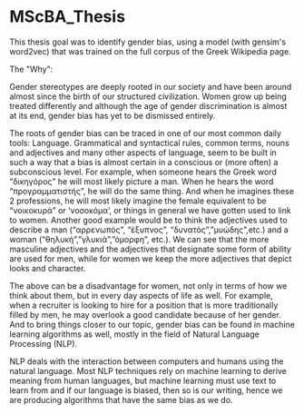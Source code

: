 # MScBA_Thesis
This thesis goal was to identify gender bias, using a model (with gensim's word2vec) that was trained on the full corpus of the Greek Wikipedia page.

The "Why":

Gender stereotypes are deeply rooted in our society and have been around almost since the birth of our structured civilization. Women grow up being treated differently and although the age of gender discrimination is almost at its end, gender bias has yet to be dismissed entirely.

The roots of gender bias can be traced in one of our most common daily tools: Language. Grammatical and syntactical rules, common terms, nouns and adjectives and many other aspects of language, seem to be built in such a way that a bias is almost certain in a conscious or (more often) a subconscious level. For example, when someone hears the Greek word “δικηγόρος” he will most likely picture a man. When he hears the word “προγραμματιστής”, he will do the same thing. And when he imagines these 2 professions, he will most likely imagine the female equivalent to be “νοικοκυρά” or ‘νοσοκόμα’, or things in general we have gotten used to link to women. Another good example would be to think the adjectives used to describe a man (“αρρενωπός”, “έξυπνος”, “δυνατός”,”μυώδης”,etc.) and a woman (“θηλυκή”,”γλυκιά”,”όμορφη”, etc.). We can see that the more masculine adjectives and the adjectives that designate some form of ability are used for men, while for women we keep the more adjectives that depict looks and character. 

The above can be a disadvantage for women, not only in terms of how we think about them, but in every day aspects of life as well. For example, when a recruiter is looking to hire for a position that is more traditionally filled by men, he may overlook a good candidate because of her gender. And to bring things closer to our topic, gender bias can be found in machine learning algorithms as well, mostly in the field of Natural Language Processing (NLP). 

NLP deals with the interaction between computers and humans using the natural language.  Most NLP techniques rely on machine learning to derive meaning from human languages, but machine learning must use text to learn from and if our language is biased, then so is our writing, hence we are producing algorithms that have the same bias as we do.
